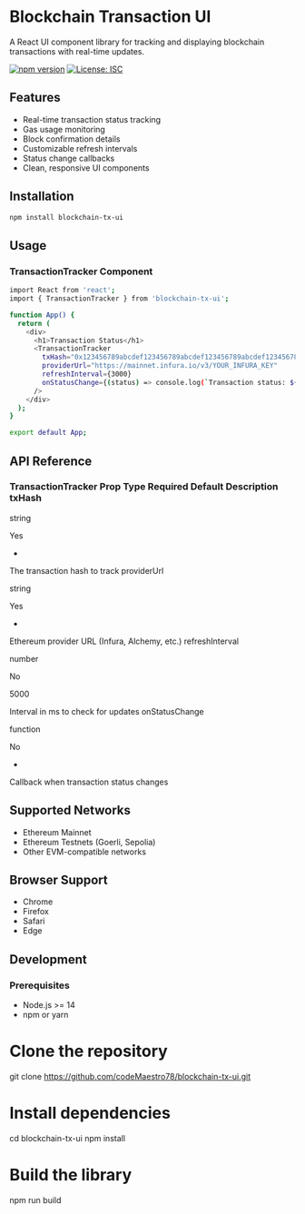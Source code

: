 # Blockchain Transaction UI

A React UI component library for tracking and displaying blockchain transactions with real-time updates.

[![npm version](https://img.shields.io/npm/v/blockchain-tx-ui.svg)](https://www.npmjs.com/package/blockchain-tx-ui)
[![License: ISC](https://img.shields.io/badge/License-ISC-blue.svg)](https://opensource.org/licenses/ISC)

## Features

- Real-time transaction status tracking
- Gas usage monitoring
- Block confirmation details
- Customizable refresh intervals
- Status change callbacks
- Clean, responsive UI components

## Installation

```bash
npm install blockchain-tx-ui

```
##  Usage
### TransactionTracker Component

```bash
import React from 'react';
import { TransactionTracker } from 'blockchain-tx-ui';

function App() {
  return (
    <div>
      <h1>Transaction Status</h1>
      <TransactionTracker 
        txHash="0x123456789abcdef123456789abcdef123456789abcdef123456789abcdef1234"
        providerUrl="https://mainnet.infura.io/v3/YOUR_INFURA_KEY"
        refreshInterval={3000}
        onStatusChange={(status) => console.log(`Transaction status: ${status}`)}
      />
    </div>
  );
}

export default App;

```
## API Reference
### TransactionTracker Prop Type Required Default Description txHash

string

Yes

-

The transaction hash to track providerUrl

string

Yes

-

Ethereum provider URL (Infura, Alchemy, etc.) refreshInterval

number

No

5000

Interval in ms to check for updates onStatusChange

function

No

-

Callback when transaction status changes
## Supported Networks
- Ethereum Mainnet
- Ethereum Testnets (Goerli, Sepolia)
- Other EVM-compatible networks
## Browser Support
- Chrome
- Firefox
- Safari
- Edge
## Development
### Prerequisites
- Node.js >= 14
- npm or yarn

# Clone the repository
git clone https://github.com/codeMaestro78/blockchain-tx-ui.git

# Install dependencies
cd blockchain-tx-ui
npm install

# Build the library
npm run build